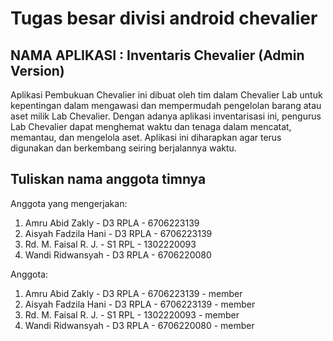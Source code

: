 # Tugas besar divisi android chevalier

## NAMA APLIKASI : Inventaris Chevalier (Admin Version)

Aplikasi Pembukuan Chevalier ini dibuat oleh tim dalam Chevalier Lab untuk kepentingan dalam 
mengawasi dan mempermudah pengelolan barang atau aset milik Lab Chevalier. Dengan adanya 
aplikasi inventarisasi ini, pengurus Lab Chevalier dapat menghemat waktu dan tenaga dalam 
mencatat, memantau, dan mengelola aset. Aplikasi ini diharapkan agar terus digunakan dan 
berkembang seiring berjalannya waktu.


## Tuliskan nama anggota timnya

Anggota yang mengerjakan:
1. Amru Abid Zakly - D3 RPLA - 6706223139
2. Aisyah Fadzila Hani - D3 RPLA - 6706223139
3. Rd. M. Faisal R. J. - S1 RPL - 1302220093
4. Wandi Ridwansyah - D3 RPLA - 6706220080

Anggota:
1. Amru Abid Zakly - D3 RPLA - 6706223139 - member
2. Aisyah Fadzila Hani - D3 RPLA - 6706223139 - member
3. Rd. M. Faisal R. J. - S1 RPL - 1302220093 - member
4. Wandi Ridwansyah - D3 RPLA - 6706220080 - member
